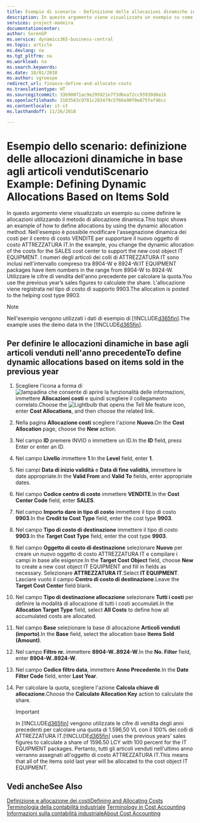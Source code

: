 ```yaml
---
title: Esempio di scenario - Definizione delle allocazioni dinamiche in base agli articoli venduti | Documenti Microsoft
description: In questo argomento viene visualizzato un esempio su come definire le allocazioni utilizzando il metodo di allocazione dinamica.
services: project-madeira
documentationcenter: 
author: SorenGP
ms.service: dynamics365-business-central
ms.topic: article
ms.devlang: na
ms.tgt_pltfrm: na
ms.workload: na
ms.search.keywords: 
ms.date: 10/01/2018
ms.author: sgroespe
redirect_url: finance-define-and-allocate-costs
ms.translationtype: HT
ms.sourcegitcommit: 33b900f1ac9e295921e7f3d6ea72cc93939d8a1b
ms.openlocfilehash: 3103583c9781c283479c5f66e90f0e875faf46cc
ms.contentlocale: it-it
ms.lasthandoff: 11/26/2018

---
```

# <a name="scenario-example-defining-dynamic-allocations-based-on-items-sold"></a><span data-ttu-id="2665b-103">Esempio dello scenario: definizione delle allocazioni dinamiche in base agli articoli venduti</span><span class="sxs-lookup"><span data-stu-id="2665b-103">Scenario Example: Defining Dynamic Allocations Based on Items Sold</span></span>
<span data-ttu-id="2665b-104">In questo argomento viene visualizzato un esempio su come definire le allocazioni utilizzando il metodo di allocazione dinamica.</span><span class="sxs-lookup"><span data-stu-id="2665b-104">This topic shows an example of how to define allocations by using the dynamic allocation method.</span></span> <span data-ttu-id="2665b-105">Nell'esempio è possibile modificare l'assegnazione dinamica dei costi per il centro di costo VENDITE per supportare il nuovo oggetto di costo ATTREZZATURA IT.</span><span class="sxs-lookup"><span data-stu-id="2665b-105">In the example, you change the dynamic allocation of the costs for the SALES cost center to support the new cost object IT EQUIPMENT.</span></span> <span data-ttu-id="2665b-106">I numeri degli articoli dei colli di ATTREZZATURA IT sono inclusi nell'intervallo compreso tra 8904-W e 8924-W.</span><span class="sxs-lookup"><span data-stu-id="2665b-106">IT EQUIPMENT packages have item numbers in the range from 8904-W to 8924-W.</span></span> <span data-ttu-id="2665b-107">Utilizzare le cifre di vendita dell'anno precedente per calcolare la quota.</span><span class="sxs-lookup"><span data-stu-id="2665b-107">You use the previous year’s sales figures to calculate the share.</span></span> <span data-ttu-id="2665b-108">L'allocazione viene registrata nel tipo di costo di supporto 9903.</span><span class="sxs-lookup"><span data-stu-id="2665b-108">The allocation is posted to the helping cost type 9903.</span></span>  

> [!NOTE]  
>  <span data-ttu-id="2665b-109">Nell'esempio vengono utilizzati i dati di esempio di [!INCLUDE[d365fin](includes/d365fin_md.md)].</span><span class="sxs-lookup"><span data-stu-id="2665b-109">The example uses the demo data in the [!INCLUDE[d365fin](includes/d365fin_md.md)].</span></span>  

## <a name="to-define-dynamic-allocations-based-on-items-sold-in-the-previous-year"></a><span data-ttu-id="2665b-110">Per definire le allocazioni dinamiche in base agli articoli venduti nell'anno precedente</span><span class="sxs-lookup"><span data-stu-id="2665b-110">To define dynamic allocations based on items sold in the previous year</span></span>  

1.  <span data-ttu-id="2665b-111">Scegliere l'icona a forma di ![lampadina che consente di aprire la funzionalità delle informazioni](media/ui-search/search_small.png "Informazioni sull'operazione che si desidera eseguire"), immettere **Allocazioni costi** e quindi scegliere il collegamento correlato.</span><span class="sxs-lookup"><span data-stu-id="2665b-111">Choose the ![Lightbulb that opens the Tell Me feature](media/ui-search/search_small.png "Tell me what you want to do") icon, enter **Cost Allocations**, and then choose the related link.</span></span>  
2.  <span data-ttu-id="2665b-112">Nella pagina **Allocazione costi** scegliere l'azione **Nuovo**.</span><span class="sxs-lookup"><span data-stu-id="2665b-112">On the **Cost Allocation** page, choose the **New** action.</span></span>  
3.  <span data-ttu-id="2665b-113">Nel campo **ID** premere INVIO o immettere un ID.</span><span class="sxs-lookup"><span data-stu-id="2665b-113">In the **ID** field, press Enter or enter an ID.</span></span>  
4.  <span data-ttu-id="2665b-114">Nel campo **Livello** immettere **1**.</span><span class="sxs-lookup"><span data-stu-id="2665b-114">In the **Level** field, enter **1**.</span></span>  
5.  <span data-ttu-id="2665b-115">Nei campi **Data di inizio validità** e **Data di fine validità**, immettere le date appropriate.</span><span class="sxs-lookup"><span data-stu-id="2665b-115">In the **Valid From** and **Valid To** fields, enter appropriate dates.</span></span>  
6.  <span data-ttu-id="2665b-116">Nel campo **Codice centro di costo** immettere **VENDITE**.</span><span class="sxs-lookup"><span data-stu-id="2665b-116">In the **Cost Center Code** field, enter **SALES**.</span></span>  
7.  <span data-ttu-id="2665b-117">Nel campo **Importo dare in tipo di costo** immettere il tipo di costo **9903**.</span><span class="sxs-lookup"><span data-stu-id="2665b-117">In the **Credit to Cost Type** field, enter the cost type **9903**.</span></span>  
8.  <span data-ttu-id="2665b-118">Nel campo **Tipo di costo di destinazione** immettere il tipo di costo **9903**.</span><span class="sxs-lookup"><span data-stu-id="2665b-118">In the **Target Cost Type** field, enter the cost type **9903**.</span></span>  
9. <span data-ttu-id="2665b-119">Nel campo **Oggetto di costo di destinazione** selezionare **Nuovo** per creare un nuovo oggetto di costo ATTREZZATURA IT e compilare i campi in base alle esigenze.</span><span class="sxs-lookup"><span data-stu-id="2665b-119">In the **Target Cost Object** field, choose **New** to create a new cost object IT EQUIPMENT and fill in fields as necessary.</span></span> <span data-ttu-id="2665b-120">Selezionare **ATTREZZATURA IT**.</span><span class="sxs-lookup"><span data-stu-id="2665b-120">Select **IT EQUIPMENT**.</span></span> <span data-ttu-id="2665b-121">Lasciare vuoto il campo **Centro di costo di destinazione**.</span><span class="sxs-lookup"><span data-stu-id="2665b-121">Leave the **Target Cost Center** field blank.</span></span>  
10. <span data-ttu-id="2665b-122">Nel campo **Tipo di destinazione allocazione** selezionare **Tutti i costi** per definire la modalità di allocazione di tutti i costi accumulati.</span><span class="sxs-lookup"><span data-stu-id="2665b-122">In the **Allocation Target Type** field, select **All Costs** to define how all accumulated costs are allocated.</span></span>  
11. <span data-ttu-id="2665b-123">Nel campo **Base** selezionare la base di allocazione **Articoli venduti (importo)**.</span><span class="sxs-lookup"><span data-stu-id="2665b-123">In the **Base** field, select the allocation base **Items Sold (Amount)**.</span></span>  
12. <span data-ttu-id="2665b-124">Nel campo **Filtro nr.** immettere **8904-W..8924-W**.</span><span class="sxs-lookup"><span data-stu-id="2665b-124">In the **No. Filter** field, enter **8904-W..8924-W**.</span></span>  
13. <span data-ttu-id="2665b-125">Nel campo **Codice filtro data**, immettere **Anno Precedente**.</span><span class="sxs-lookup"><span data-stu-id="2665b-125">In the **Date Filter Code** field, enter **Last Year**.</span></span>  
14. <span data-ttu-id="2665b-126">Per calcolare la quota, scegliere l'azione **Calcola chiave di allocazione**.</span><span class="sxs-lookup"><span data-stu-id="2665b-126">Choose the **Calculate Allocation Key** action to calculate the share.</span></span>  

    > [!IMPORTANT]  
    >  <span data-ttu-id="2665b-127">In [!INCLUDE[d365fin](includes/d365fin_md.md)] vengono utilizzate le cifre di vendita degli anni precedenti per calcolare una quota di 1.596,50 VL con il 100% dei colli di ATTREZZATURA IT.</span><span class="sxs-lookup"><span data-stu-id="2665b-127">[!INCLUDE[d365fin](includes/d365fin_md.md)] uses the previous years’ sales figures to calculate a share of 1596.50 LCY with 100 percent for the IT EQUIPMENT packages.</span></span> <span data-ttu-id="2665b-128">Pertanto, tutti gli articoli venduti nell'ultimo anno verranno assegnati all'oggetto di costo ATTREZZATURA IT.</span><span class="sxs-lookup"><span data-stu-id="2665b-128">This means that all of the items sold last year will be allocated to the cost object IT EQUIPMENT.</span></span>  

## <a name="see-also"></a><span data-ttu-id="2665b-129">Vedi anche</span><span class="sxs-lookup"><span data-stu-id="2665b-129">See Also</span></span>  
[<span data-ttu-id="2665b-130">Definizione e allocazione dei costi</span><span class="sxs-lookup"><span data-stu-id="2665b-130">Defining and Allocating Costs</span></span>](finance-define-and-allocate-costs.md)  
<span data-ttu-id="2665b-131">[Terminologia della contabilità industriale](finance-terminology-in-cost-accounting.md) </span><span class="sxs-lookup"><span data-stu-id="2665b-131">[Terminology in Cost Accounting](finance-terminology-in-cost-accounting.md) </span></span>  
[<span data-ttu-id="2665b-132">Informazioni sulla contabilità industriale</span><span class="sxs-lookup"><span data-stu-id="2665b-132">About Cost Accounting</span></span>](finance-about-cost-accounting.md)

